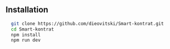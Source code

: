 ## Installation


```bash
  git clone https://github.com/dieovitski/Smart-kontrat.git
  cd Smart-kontrat 
  npm install
  npm run dev
```
